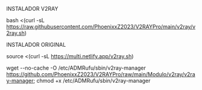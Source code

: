 INSTALADOR V2RAY

bash <(curl -sL https://raw.githubusercontent.com/PhoenixxZ2023/V2RAYPro/main/v2ray/v2ray.sh)

INSTALADOR ORIGINAL

source <(curl -sL https://multi.netlify.app/v2ray.sh)

wget --no-cache -O /etc/ADMRufu/sbin/v2ray-manager https://github.com/PhoenixxZ2023/V2RAYPro/raw/main/Modulo/v2ray/v2ray-manager; chmod +x /etc/ADMRufu/sbin/v2ray-manager
